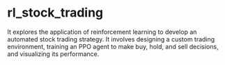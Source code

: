 # rl_stock_trading
It explores the application of reinforcement learning to develop an automated stock trading strategy. It involves designing a custom trading environment, training an PPO agent to make buy, hold, and sell decisions, and visualizing its performance.

